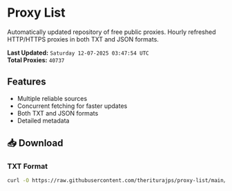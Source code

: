 # Proxy List

Automatically updated repository of free public proxies. Hourly refreshed HTTP/HTTPS proxies in both TXT and JSON formats.

**Last Updated:** `Saturday 12-07-2025 03:47:54 UTC`  
**Total Proxies:** `40737`

## Features
- Multiple reliable sources
- Concurrent fetching for faster updates
- Both TXT and JSON formats
- Detailed metadata

## 📥 Download

### TXT Format
```bash
curl -O https://raw.githubusercontent.com/theriturajps/proxy-list/main/proxies.txt